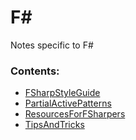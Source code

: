 # F#
Notes specific to F#

### Contents:
- [FSharpStyleGuide](FSharpStyleGuide.md)
- [PartialActivePatterns](PartialActivePatterns.md)
- [ResourcesForFSharpers](ResourcesForFSharpers.md)
- [TipsAndTricks](TipsAndTricks.md)
